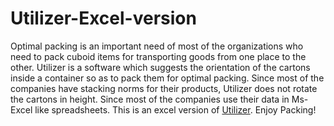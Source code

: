 # Utilizer-Excel-version
Optimal packing is an important need of most of the organizations who need to pack cuboid items for transporting goods from one place to the other. Utilizer is a software which suggests the orientation of the cartons inside a container so as to pack them for optimal packing. Since most of the companies have stacking norms for their products, Utilizer does not rotate the cartons in height.
Since most of the companies use their data in Ms-Excel like spreadsheets.
This is an excel version of [Utilizer](https://github.com/haris989/Utilizer). 
Enjoy Packing!
